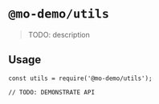 # `@mo-demo/utils`

> TODO: description

## Usage

```
const utils = require('@mo-demo/utils');

// TODO: DEMONSTRATE API
```

